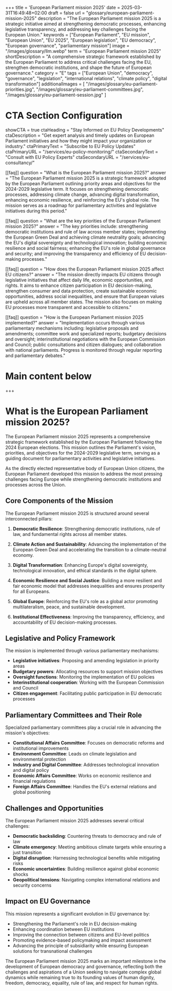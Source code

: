 +++
title = 'European Parliament mission 2025'
date = 2025-03-31T16:49:48+02:00
draft = false
url = "glossary/european-parliament-mission-2025"
description = "The European Parliament mission 2025 is a strategic initiative aimed at strengthening democratic processes, enhancing legislative transparency, and addressing key challenges facing the European Union."
keywords = ["European Parliament", "EU mission", "European Union", "EU 2025", "European legislation", "EU democracy", "European governance", "parliamentary mission"]
image = "/images/glossary/llm.webp"
term = "European Parliament mission 2025"
shortDescription = "A comprehensive strategic framework established by the European Parliament to address critical challenges facing the EU, strengthen democratic institutions, and shape the future of European governance."
category = "E"
tags = ["European Union", "democracy", "governance", "legislation", "international relations", "climate policy", "digital transformation"]
additionalImages = [
  "/images/glossary/eu-parliament-priorities.jpg",
  "/images/glossary/eu-parliament-committees.jpg",
  "/images/glossary/eu-parliament-session.jpg"
]

# CTA Section Configuration
showCTA = true
ctaHeading = "Stay Informed on EU Policy Developments"
ctaDescription = "Get expert analysis and timely updates on European Parliament initiatives and how they might impact your organization or industry."
ctaPrimaryText = "Subscribe to EU Policy Updates"
ctaPrimaryURL = "/services/eu-policy-monitoring/"
ctaSecondaryText = "Consult with EU Policy Experts"
ctaSecondaryURL = "/services/eu-consultancy/"

[[faq]]
question = "What is the European Parliament mission 2025?"
answer = "The European Parliament mission 2025 is a strategic framework adopted by the European Parliament outlining priority areas and objectives for the 2024-2029 legislative term. It focuses on strengthening democratic processes, addressing climate change, advancing digital transformation, enhancing economic resilience, and reinforcing the EU's global role. The mission serves as a roadmap for parliamentary activities and legislative initiatives during this period."

[[faq]]
question = "What are the key priorities of the European Parliament mission 2025?"
answer = "The key priorities include: strengthening democratic institutions and rule of law across member states; implementing the European Green Deal and achieving climate neutrality goals; advancing the EU's digital sovereignty and technological innovation; building economic resilience and social fairness; enhancing the EU's role in global governance and security; and improving the transparency and efficiency of EU decision-making processes."

[[faq]]
question = "How does the European Parliament mission 2025 affect EU citizens?"
answer = "The mission directly impacts EU citizens through legislative initiatives that affect daily life, economic opportunities, and rights. It aims to enhance citizen participation in EU decision-making, strengthen consumer and data protection, create sustainable economic opportunities, address social inequalities, and ensure that European values are upheld across all member states. The mission also focuses on making EU processes more transparent and accessible to citizens."

[[faq]]
question = "How is the European Parliament mission 2025 implemented?"
answer = "Implementation occurs through various parliamentary mechanisms including: legislative proposals and amendments; committee work and specialized reports; budgetary decisions and oversight; interinstitutional negotiations with the European Commission and Council; public consultations and citizen dialogues; and collaboration with national parliaments. Progress is monitored through regular reporting and parliamentary debates."

# Main content below
+++

# What is the European Parliament mission 2025?

The European Parliament mission 2025 represents a comprehensive strategic framework established by the European Parliament following the 2024 European elections. This mission outlines the Parliament's vision, priorities, and objectives for the 2024-2029 legislative term, serving as a guiding document for parliamentary activities and legislative initiatives.

As the directly elected representative body of European Union citizens, the European Parliament developed this mission to address the most pressing challenges facing Europe while strengthening democratic institutions and processes across the Union.

## Core Components of the Mission

The European Parliament mission 2025 is structured around several interconnected pillars:

1. **Democratic Resilience**: Strengthening democratic institutions, rule of law, and fundamental rights across all member states.

2. **Climate Action and Sustainability**: Advancing the implementation of the European Green Deal and accelerating the transition to a climate-neutral economy.

3. **Digital Transformation**: Enhancing Europe's digital sovereignty, technological innovation, and ethical standards in the digital sphere.

4. **Economic Resilience and Social Justice**: Building a more resilient and fair economic model that addresses inequalities and ensures prosperity for all Europeans.

5. **Global Europe**: Reinforcing the EU's role as a global actor promoting multilateralism, peace, and sustainable development.

6. **Institutional Effectiveness**: Improving the transparency, efficiency, and accountability of EU decision-making processes.

## Legislative and Policy Framework

The mission is implemented through various parliamentary mechanisms:

- **Legislative initiatives**: Proposing and amending legislation in priority areas
- **Budgetary powers**: Allocating resources to support mission objectives
- **Oversight functions**: Monitoring the implementation of EU policies
- **Interinstitutional cooperation**: Working with the European Commission and Council
- **Citizen engagement**: Facilitating public participation in EU democratic processes

## Parliamentary Committees and Their Role

Specialized parliamentary committees play a crucial role in advancing the mission's objectives:

- **Constitutional Affairs Committee**: Focuses on democratic reforms and institutional improvements
- **Environment Committee**: Leads on climate legislation and environmental protection
- **Industry and Digital Committee**: Addresses technological innovation and digital policy
- **Economic Affairs Committee**: Works on economic resilience and financial regulations
- **Foreign Affairs Committee**: Handles the EU's external relations and global positioning

## Challenges and Opportunities

The European Parliament mission 2025 addresses several critical challenges:

- **Democratic backsliding**: Countering threats to democracy and rule of law
- **Climate emergency**: Meeting ambitious climate targets while ensuring a just transition
- **Digital disruption**: Harnessing technological benefits while mitigating risks
- **Economic uncertainties**: Building resilience against global economic shocks
- **Geopolitical tensions**: Navigating complex international relations and security concerns

## Impact on EU Governance

This mission represents a significant evolution in EU governance by:

- Strengthening the Parliament's role in EU decision-making
- Enhancing coordination between EU institutions
- Improving the connection between citizens and EU-level politics
- Promoting evidence-based policymaking and impact assessment
- Advancing the principle of subsidiarity while ensuring European solutions for transnational challenges

The European Parliament mission 2025 marks an important milestone in the development of European democracy and governance, reflecting both the challenges and aspirations of a Union seeking to navigate complex global dynamics while remaining true to its founding values of human dignity, freedom, democracy, equality, rule of law, and respect for human rights.
